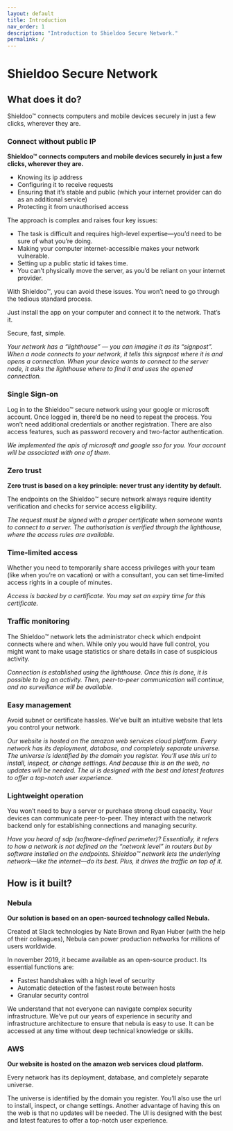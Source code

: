 ```yaml
---
layout: default
title: Introduction
nav_order: 1
description: "Introduction to Shieldoo Secure Network."
permalink: /
---
```


# Shieldoo Secure Network

## What does it do?

Shieldoo™️ connects computers and mobile devices securely in just a few clicks, wherever they are.

### Connect without public IP

**Shieldoo™️ connects computers and mobile devices securely in just a few clicks, wherever they are.**
<!--Shieldoo™️ -> Shieldoo Secure Network?-->
- Knowing its ip address
- Configuring it to receive requests
- Ensuring that it’s stable and public (which your internet provider can do as an additional service)
- Protecting it from unauthorised access

The approach is complex and raises four key issues:
- The task is difficult and requires high-level expertise—you’d need to be sure of what you’re doing.
- Making your computer internet-accessible makes your network vulnerable.
- Setting up a public static id takes time.
- You can’t physically move the server, as you’d be reliant on your internet provider.

With Shieldoo™️, you can avoid these issues. You won’t need to go through the tedious standard process.
<!--Shieldoo™️ -> Shieldoo Secure Network?--> 

Just install the app on your computer and connect it to the network. That’s it.

Secure, fast, simple.

_Your network has a “lighthouse” — you can imagine it as its “signpost”. When a node connects to your network, it tells this signpost where it is and opens a connection. When your device wants to connect to the server node, it asks the lighthouse where to find it and uses the opened connection._

### Single Sign-on
Log in to the Shieldoo™️ secure network using your google or microsoft account. Once logged in, there’d be no need to repeat the process. You won’t need additional credentials or another registration. There are also access features, such as password recovery and two-factor authentication.
<!--Shieldoo™️ -> Shieldoo Secure Network?-->

_We implemented the apis of microsoft and google sso for you. Your account will be associated with one of them._

### Zero trust

**Zero trust is based on a key principle: never trust any identity by default.**

The endpoints on the Shieldoo™️ secure network always require identity verification and checks for service access eligibility.
<!--Shieldoo™️ -> Shieldoo Secure Network?-->

_The request must be signed with a proper certificate when someone wants to connect to a server. The authorisation is verified through the lighthouse, where the access rules are available._

### Time-limited access

Whether you need to temporarily share access privileges with your team (like when you’re on vacation) or with a consultant, you can set time-limited access rights in a couple of minutes.

_Access is backed by a certificate. You may set an expiry time for this certificate._

### Traffic monitoring

The Shieldoo™️ network lets the administrator check which endpoint connects where and when. While only you would have full control, you might want to make usage statistics or share details in case of suspicious activity.
<!--Shieldoo™️ -> Shieldoo Secure Network?-->

_Connection is established using the lighthouse. Once this is done, it is possible to log an activity. Then, peer-to-peer communication will continue, and no surveillance will be available._

### Easy management

Avoid subnet or certificate hassles. We’ve built an intuitive website that lets you control your network.

_Our website is hosted on the amazon web services cloud platform. Every network has its deployment, database, and completely separate universe. The universe is identified by the domain you register. You’ll use this url to install, inspect, or change settings. And because this is on the web, no updates will be needed. The ui is designed with the best and latest features to offer a top-notch user experience._

### Lightweight operation

You won’t need to buy a server or purchase strong cloud capacity. Your devices can communicate peer-to-peer. They interact with the network backend only for establishing connections and managing security.

_Have you heard of sdp (software-defined perimeter)? Essentially, it refers to how a network is not defined on the “network level” in routers but by software installed on the endpoints. Shieldoo™️ network lets the underlying network—like the internet—do its best. Plus, it drives the traffic on top of it._
<!--Shieldoo™️ -> Shieldoo Secure Network?-->

## How is it built?

### Nebula

**Our solution is based on an open-sourced technology called Nebula.**

Created at Slack technologies by Nate Brown and Ryan Huber (with the help of their colleagues), Nebula can power production networks for millions of users worldwide.

In november 2019, it became available as an open-source product. Its essential functions are:

- Fastest handshakes with a high level of security
- Automatic detection of the fastest route between hosts
- Granular security control

We understand that not everyone can navigate complex security infrastructure. We’ve put our years of experience in security and infrastructure architecture to ensure that nebula is easy to use. It can be accessed at any time without deep technical knowledge or skills.

### AWS

**Our website is hosted on the amazon web services cloud platform.**

Every network has its deployment, database, and completely separate universe.

The universe is identified by the domain you register. You’ll also use the url to install, inspect, or change settings. Another advantage of having this on the web is that no updates will be needed. The UI is designed with the best and latest features to offer a top-notch user experience.